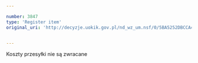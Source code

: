 ```yaml
---

number: 3847
type: 'Register item'
original_uri: 'http://decyzje.uokik.gov.pl/nd_wz_um.nsf/0/5BA5252DBCCA4D19C1257A9A002E1F46?OpenDocument'


---
```


Koszty przesyłki nie są zwracane
